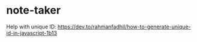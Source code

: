 # note-taker








Help with unique ID: https://dev.to/rahmanfadhil/how-to-generate-unique-id-in-javascript-1b13